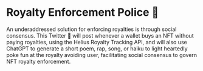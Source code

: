 # Royalty Enforcement Police :robot:

An underaddressed solution for enforcing royalties is through social consensus. This Twitter :robot: will post whenever a wallet buys an NFT without paying royalties, using the Helius Royalty Tracking API, and will also use ChatGPT to generate a short poem, rap, song, or haiku to light heartedly poke fun at the royalty avoiding user, facilitating social consensus to govern NFT royalty enforcement. 
